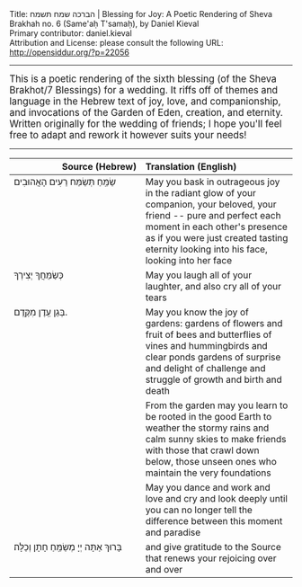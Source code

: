 <html>
<head></head>
<body>
Title: הברכה שמח תשמח | Blessing for Joy: A Poetic Rendering of Sheva Brakhah no. 6 (Same'aḥ T'samaḥ), by Daniel Kieval<br />
Primary contributor: daniel.kieval<br />
Attribution and License: please consult the following URL: <a href="http://opensiddur.org/?p=22056">http://opensiddur.org/?p=22056</a>
<p />
<hr />

<div class="english" style="font-size: 1.2em; ">
This is a poetic rendering of the sixth blessing (of the Sheva Brakhot/7 Blessings) for a wedding. It riffs off of themes and language in the Hebrew text of joy, love, and companionship, and invocations of the Garden of Eden, creation, and eternity. Written originally for the wedding of friends; I hope you'll feel free to adapt and rework it however suits your needs!
</div>

<hr />

<table style="margin-left: auto;margin-right: auto;" class="draggable">
<thead><tr><th id="x" style="text-align: right;">Source (Hebrew)</th><th style="text-align: left;">Translation (English)</th></tr></thead>
<tbody>
<tr><td style="vertical-align:top;" width="46%">
<div class="liturgy"><span lang="he">
שַׂמֵּֽחַ תְּשַׂמַּח רֵעִים הָאֲהוּבִים
</span></div></td>
 
<td style="vertical-align:top;" width="53%">
<div class="english">
May you bask in outrageous joy in the radiant glow of your companion, 
your beloved, your friend -- pure and perfect
each moment in each other's presence as if you were just created
tasting eternity looking into his face, looking into her face
</div></td></tr>


<tr><td style="vertical-align:top;" width="46%">
<div class="liturgy"><span lang="he">
כְּשַׂמֵּחֲךָ יְצִירְךָ
</span></div></td>
 
<td style="vertical-align:top;" width="53%">
<div class="english">
May you laugh all of your laughter, and also cry all of your tears
</div></td></tr>


<tr><td style="vertical-align:top;" width="46%">
<div class="liturgy"><span lang="he">
בְּגַן עֵֽדֶן מִקֶּֽדֶם.
</span></div></td>
 
<td style="vertical-align:top;" width="53%">
<div class="english">
May you know the joy of gardens:
gardens of flowers and fruit
of bees and butterflies
of vines and hummingbirds and clear ponds
gardens of surprise and delight
of challenge and struggle
of growth and birth and death
</div></td></tr>


<tr><td style="vertical-align:top;" width="46%">
<div class="liturgy"><span lang="he">

</span></div></td>
 
<td style="vertical-align:top;" width="53%">
<div class="english">
From the garden may you learn to be rooted in the good Earth
to weather the stormy rains and calm sunny skies
to make friends with those that crawl down below,
those unseen ones who maintain the very foundations
</div></td></tr>


<tr><td style="vertical-align:top;" width="46%">
<div class="liturgy"><span lang="he">

</span></div></td>
 
<td style="vertical-align:top;" width="53%">
<div class="english">
May you dance and work and love and cry and look deeply until you can no longer tell the difference 
between this moment and paradise
</div></td></tr>


<tr><td style="vertical-align:top;" width="46%">
<div class="liturgy"><span lang="he">
‏בָּרוּךְ אַתָּה יְיָ מְשַׂמֵּֽחַ חָתָן וְכַלָּה׃‏
</span></div></td>
 
<td style="vertical-align:top;" width="53%">
<div class="english">
and give gratitude to the Source that renews your rejoicing over and over
</div></td></tr>
</tbody></table>
</body>
</html>